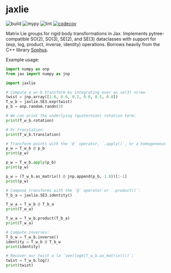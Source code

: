# jaxlie

![build](https://github.com/brentyi/jaxlie/workflows/build/badge.svg)
![mypy](https://github.com/brentyi/jaxlie/workflows/mypy/badge.svg?branch=master)
![lint](https://github.com/brentyi/jaxlie/workflows/lint/badge.svg)
[![codecov](https://codecov.io/gh/brentyi/jaxlie/branch/master/graph/badge.svg)](https://codecov.io/gh/brentyi/jaxlie)

Matrix Lie groups for rigid body transformations in Jax. Implements
pytree-compatible SO(2), SO(3), SE(2), and SE(3) dataclasses with support for
(exp, log, product, inverse, identity) operations. Borrows heavily from the C++
library [Sophus](https://github.com/strasdat/Sophus).

Example usage:

```python
import numpy as onp
from jax import numpy as jnp

import jaxlie

# Compute a w<-b transform by integrating over an se(3) screw
twist = jnp.array([1.0, 0.0, 0.2, 0.0, 0.5, 0.0])
T_w_b = jaxlie.SE3.exp(twist)
p_b = onp.random.randn(3)

# We can print the underlying (quaternion) rotation term:
print(T_w_b.rotation)

# Or translation:
print(T_w_b.translation)

# Transform points with the `@` operator, `.apply()`, or a homogeneous matrix:
p_w = T_w_b @ p_b
print(p_w)

p_w = T_w_b.apply(p_b)
print(p_w)

p_w = (T_w_b.as_matrix() @ jnp.append(p_b, 1.0))[:-1]
print(p_w)

# Compose transforms with the `@` operator or `.product()`:
T_b_a = jaxlie.SE3.identity()

T_w_a = T_w_b @ T_b_a
print(T_w_a)

T_w_a = T_w_b.product(T_b_a)
print(T_w_a)

# Compute inverses:
T_b_w = T_w_b.inverse()
identity = T_w_b @ T_b_w
print(identity)

# Recover our twist a la `vee(logm(T_w_b.as_matrix()))`:
twist = T_w_b.log()
print(twist)
```
